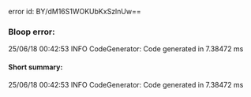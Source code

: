 error id: BY/dM16S1WOKUbKxSzlnUw==
### Bloop error:

25/06/18 00:42:53 INFO CodeGenerator: Code generated in 7.38472 ms
#### Short summary: 

25/06/18 00:42:53 INFO CodeGenerator: Code generated in 7.38472 ms